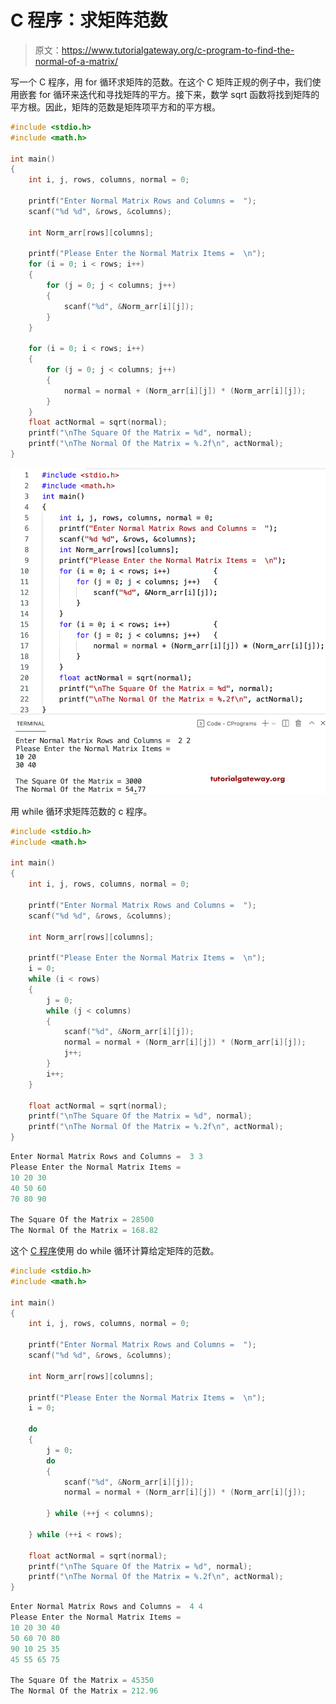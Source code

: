 # C 程序：求矩阵范数

> 原文：<https://www.tutorialgateway.org/c-program-to-find-the-normal-of-a-matrix/>

写一个 C 程序，用 for 循环求矩阵的范数。在这个 C 矩阵正规的例子中，我们使用嵌套 for 循环来迭代和寻找矩阵的平方。接下来，数学 sqrt 函数将找到矩阵的平方根。因此，矩阵的范数是矩阵项平方和的平方根。

```c
#include <stdio.h>
#include <math.h>

int main()
{
	int i, j, rows, columns, normal = 0;

	printf("Enter Normal Matrix Rows and Columns =  ");
	scanf("%d %d", &rows, &columns);

	int Norm_arr[rows][columns];

	printf("Please Enter the Normal Matrix Items =  \n");
	for (i = 0; i < rows; i++)
	{
		for (j = 0; j < columns; j++)
		{
			scanf("%d", &Norm_arr[i][j]);
		}
	}

	for (i = 0; i < rows; i++)
	{
		for (j = 0; j < columns; j++)
		{
			normal = normal + (Norm_arr[i][j]) * (Norm_arr[i][j]);
		}
	}
	float actNormal = sqrt(normal);
	printf("\nThe Square Of the Matrix = %d", normal);
	printf("\nThe Normal Of the Matrix = %.2f\n", actNormal);
}
```

![C Program to Find the Normal of a Matrix](img/d6b53af9f8a2b8488120972b6dab327d.png)

用 while 循环求矩阵范数的 c 程序。

```c
#include <stdio.h>
#include <math.h>

int main()
{
	int i, j, rows, columns, normal = 0;

	printf("Enter Normal Matrix Rows and Columns =  ");
	scanf("%d %d", &rows, &columns);

	int Norm_arr[rows][columns];

	printf("Please Enter the Normal Matrix Items =  \n");
	i = 0;
	while (i < rows)
	{
		j = 0;
		while (j < columns)
		{
			scanf("%d", &Norm_arr[i][j]);
			normal = normal + (Norm_arr[i][j]) * (Norm_arr[i][j]);
			j++;
		}
		i++;
	}

	float actNormal = sqrt(normal);
	printf("\nThe Square Of the Matrix = %d", normal);
	printf("\nThe Normal Of the Matrix = %.2f\n", actNormal);
}
```

```c
Enter Normal Matrix Rows and Columns =  3 3
Please Enter the Normal Matrix Items =  
10 20 30
40 50 60
70 80 90

The Square Of the Matrix = 28500
The Normal Of the Matrix = 168.82
```

这个 [C 程序](https://www.tutorialgateway.org/c-programming-examples/)使用 do while 循环计算给定矩阵的范数。

```c
#include <stdio.h>
#include <math.h>

int main()
{
	int i, j, rows, columns, normal = 0;

	printf("Enter Normal Matrix Rows and Columns =  ");
	scanf("%d %d", &rows, &columns);

	int Norm_arr[rows][columns];

	printf("Please Enter the Normal Matrix Items =  \n");
	i = 0;

	do
	{
		j = 0;
		do
		{
			scanf("%d", &Norm_arr[i][j]);
			normal = normal + (Norm_arr[i][j]) * (Norm_arr[i][j]);

		} while (++j < columns);

	} while (++i < rows);

	float actNormal = sqrt(normal);
	printf("\nThe Square Of the Matrix = %d", normal);
	printf("\nThe Normal Of the Matrix = %.2f\n", actNormal);
}
```

```c
Enter Normal Matrix Rows and Columns =  4 4
Please Enter the Normal Matrix Items =  
10 20 30 40
50 60 70 80
90 10 25 35
45 55 65 75

The Square Of the Matrix = 45350
The Normal Of the Matrix = 212.96
```